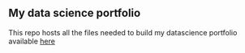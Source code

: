 ## My data science portfolio

This repo hosts all the files needed to build my datascience portfolio available [here](https://llazzar.github.io/datascience-portfolio/)
